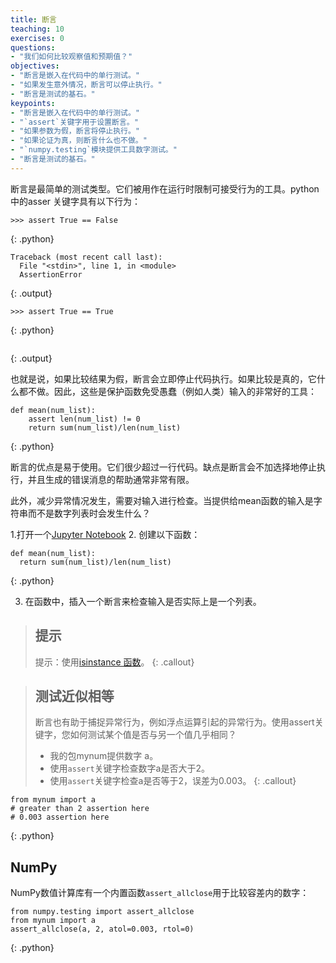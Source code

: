 ```yaml
---
title: 断言
teaching: 10
exercises: 0
questions:
- "我们如何比较观察值和预期值？"
objectives:
- "断言是嵌入在代码中的单行测试。"
- "如果发生意外情况，断言可以停止执行。"
- "断言是测试的基石。"
keypoints:
- "断言是嵌入在代码中的单行测试。"
- "`assert`关键字用于设置断言。"
- "如果参数为假，断言将停止执行。"
- "如果论证为真，则断言什么也不做。"
- "`numpy.testing`模块提供工具数字测试。"
- "断言是测试的基石。"
---
```


断言是最简单的测试类型。它们被用作在运行时限制可接受行为的工具。python中的asser 关键字具有以下行为：

~~~
>>> assert True == False
~~~
{: .python}
~~~
Traceback (most recent call last):
  File "<stdin>", line 1, in <module>
  AssertionError
~~~
{: .output}
~~~
>>> assert True == True
~~~
{: .python}
~~~
~~~
{: .output}

也就是说，如果比较结果为假，断言会立即停止代码执行。如果比较是真的，它什么都不做。因此，这些是保护函数免受愚蠢（例如人类）输入的非常好的工具：

~~~
def mean(num_list):
    assert len(num_list) != 0
    return sum(num_list)/len(num_list)
~~~
{: .python}

断言的优点是易于使用。它们很少超过一行代码。缺点是断言会不加选择地停止执行，并且生成的错误消息的帮助通常非常有限。

此外，减少异常情况发生，需要对输入进行检查。当提供给mean函数的输入是字符串而不是数字列表时会发生什么？

1.打开一个[Jupyter Notebook](https://jupyter.org/)
2. 创建以下函数：

~~~
def mean(num_list):
  return sum(num_list)/len(num_list)
~~~
{: .python}

3. 在函数中，插入一个断言来检查输入是否实际上是一个列表。

> ## 提示
>
> 提示：使用[isinstance 函数](https://docs.python.org/2/library/functions.html#isinstance)。
{: .callout}

> ## 测试近似相等
>
> 断言也有助于捕捉异常行为，例如浮点运算引起的异常行为。使用assert关键字，您如何测试某个值是否与另一个值几乎相同？
>
> - 我的包mynum提供数字 a。
> - 使用`assert`关键字检查数字a是否大于2。
> - 使用`assert`关键字检查a是否等于2，误差为0.003。
{: .callout}

~~~
from mynum import a
# greater than 2 assertion here
# 0.003 assertion here
~~~
{: .python}

## NumPy

NumPy数值计算库有一个内置函数`assert_allclose`用于比较容差内的数字：

~~~
from numpy.testing import assert_allclose
from mynum import a
assert_allclose(a, 2, atol=0.003, rtol=0)
~~~
{: .python}
